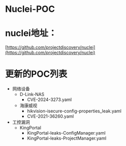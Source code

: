 # Nuclei-POC
# nuclei地址：
[https://github.com/projectdiscovery/nuclei](https://github.com/projectdiscovery/nuclei)

# 更新的POC列表

+ 网络设备
  - D-Link-NAS
    * CVE-2024-3273.yaml
  - 海康威视
    * hikvision-isecure-config-properties_leak.yaml
    * CVE-2021-36260.yaml
+ 工控漏洞
  - KingPortal
    * KingPortal-leaks-ConfigManager.yaml
    * KingPortal-leaks-ProjectManager.yaml
